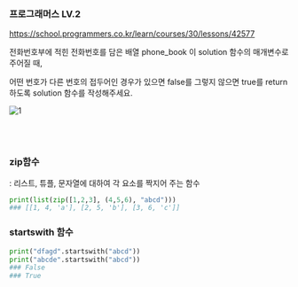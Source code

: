 ### 프로그래머스 LV.2

https://school.programmers.co.kr/learn/courses/30/lessons/42577


전화번호부에 적힌 전화번호를 담은 배열 phone_book 이 solution 함수의 매개변수로 주어질 때, 

어떤 번호가 다른 번호의 접두어인 경우가 있으면 false를 그렇지 않으면 true를 return 하도록 solution 함수를 작성해주세요.

![1](https://user-images.githubusercontent.com/35446812/179467192-4781a2c3-f4b4-4a3d-afd4-d0e2dcef063a.PNG)

<br>
<br>

### zip함수
: 리스트, 튜플, 문자열에 대하여 각 요소를 짝지어 주는 함수

```python
print(list(zip([1,2,3], (4,5,6), "abcd")))  
### [[1, 4, 'a'], [2, 5, 'b'], [3, 6, 'c']]
```

### startswith 함수

```python
print("dfagd".startswith("abcd"))
print("abcde".startswith("abcd"))
### False
### True
```
